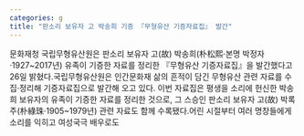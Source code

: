 ```yaml
---
categories: g
title: "판소리 보유자 고 박송희 기증 『무형유산 기증자료집』 발간"
---
```

문화재청 국립무형유산원은 판소리 보유자 고(故) 박송희(朴松熙·본명 박정자·1927~2017년) 유족이 기증한 자료를 정리한 『무형유산 기증자료집』을 발간했다고 26일 밝혔다.국립무형유산원은 인간문화재 삶의 흔적이 담긴 무형유산 관련 자료를 수집·정리해 기증자료집으로 발간해 오고 있다. 이번 자료집은 평생을 소리에 헌신한 박송희 보유자의 유족이 기증한 자료를 정리한 것으로, 그 스승인 판소리 보유자 고(故) 박록주(朴綠珠·1905~1979년) 관련 자료도 함께 수록됐다.어린 시절부터 여러 명창들에게 소리를 익히고 여성국극 배우로도